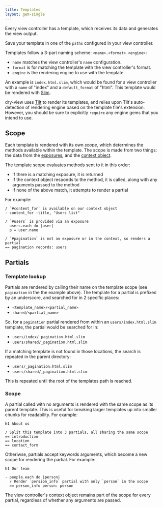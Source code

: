 ```yaml
---
title: Templates
layout: gem-single
---
```


Every view controller has a template, which receives its data and generates the view output.

Save your template in one of the `paths` configured in your view controller.

Templates follow a 3-part naming scheme: `<name>.<format>.<engine>`:

- `name` matches the view controller's `name` configuration.
- `format` is for matching the template with the view controller's format.
- `engine` is the rendering engine to use with the template.

An example is `index.html.slim`, which would be found for a view controller with a `name` of "index" and a `default_format` of "html". This template would be rendered with [Slim](http://slim-lang.com).

dry-view uses [Tilt](https://github.com/rtomayko/tilt) to render its templates, and relies upon Tilt's auto-detection of rendering engine based on the template file's extension. However, you should be sure to explicitly `require` any engine gems that you intend to use.

## Scope

Each template is rendered with its own _scope_, which determines the methods available within the template. The scope is made from two things: the data from the [exposures](/gems/dry-view/exposures/), and the [context object](/gems/dry-view/context/).

The template scope evaluates methods sent to it in this order:

- If there is a matching exposure, it is returned
- If the context object responds to the method, it is called, along with any arguments passed to the method
- If none of the above match, it attempts to render a partial

For example:

```slim
/ `#content_for` is available on our context object
- content_for :title, "Users list"

/ `#users` is provided via an exposure
- users.each do |user|
  p = user.name

/ `#pagination` is not an exposure or in the context, so renders a partial
== pagination records: users
```

## Partials

### Template lookup

Partials are rendered by calling their name on the template scope (see `pagination` in the the example above). The template for a partial is prefixed by an underscore, and searched for in 2 specific places:

- `<template_name>/<partial_name>`
- `shared/<partial_name>`

So, for a `pagination` partial rendered from within an `users/index.html.slim` template, the partial would be searched for in:

- `users/index/_pagination.html.slim`
- `users/shared/_pagination.html.slim`

If a matching template is not found in those locations, the search is repeated in the parent directory:

- `users/_pagination.html.slim`
- `users/shared/_pagination.html.slim`

This is repeated until the root of the templates path is reached.

### Scope

A partial called with no arguments is rendered with the same scope as its parent template. This is useful for breaking larger templates up into smaller chunks for readability. For example:

```slim
h1 About us

/ Split this template into 3 partials, all sharing the same scope
== introduction
== location
== contact_form
```

Otheriwse, partials accept keywords arguments, which become a new scope for rendering the partial. For example:

```slim
h1 Our team

- people.each do |person|
  / Render `persion_info` partial with only `person` in the scope
  == person_info person: person
```

The view controller's context object remains part of the scope for every partial, regardless of whether any arguments are passed.
